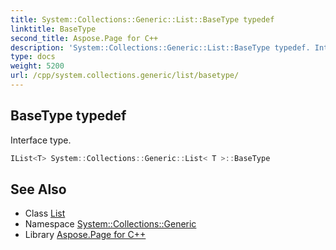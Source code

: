 ```yaml
---
title: System::Collections::Generic::List::BaseType typedef
linktitle: BaseType
second_title: Aspose.Page for C++
description: 'System::Collections::Generic::List::BaseType typedef. Interface type in C++.'
type: docs
weight: 5200
url: /cpp/system.collections.generic/list/basetype/
---
```

## BaseType typedef


Interface type.

```cpp
IList<T> System::Collections::Generic::List< T >::BaseType
```

## See Also

* Class [List](../)
* Namespace [System::Collections::Generic](../../)
* Library [Aspose.Page for C++](../../../)
